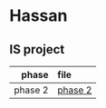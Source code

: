 # Hassan

## IS project

| phase             |    file         |
|------------------:|:----------------|
| phase 2           | [phase 2](phase_2.docx)|